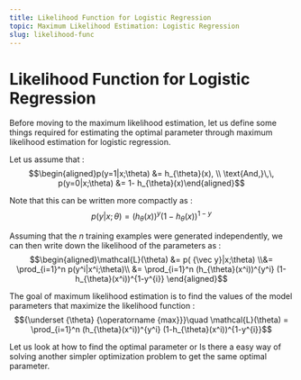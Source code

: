```yaml
---
title: Likelihood Function for Logistic Regression
topic: Maximum Likelihood Estimation: Logistic Regression
slug: likelihood-func
---
```


# Likelihood Function for Logistic Regression

Before moving to the maximum likelihood estimation, let us define some things required for estimating the optimal parameter through maximum likelihood estimation for logistic regression.

Let us assume that : $$\begin{aligned}p(y=1|x;\theta) &= h_{\theta}(x), \\ \text{And,}\,\, p(y=0|x;\theta) &= 1- h_{\theta}(x)\end{aligned}$$

Note that this can be written more compactly as : $$p(y|x;\theta)=(h_{\theta}(x))^y (1-h_{\theta}(x))^{1-y}$$

Assuming that the $n$ training examples were generated independently, we can then write down the likelihood of the parameters as : $$\begin{aligned}\mathcal{L}(\theta) &= p( {\vec y}|x;\theta) \\&= \prod_{i=1}^n p(y^i|x^i;\theta)\\ &= \prod_{i=1}^n (h_{\theta}(x^i))^{y^i} (1-h_{\theta}(x^i))^{1-y^{i}} \end{aligned}$$

The goal of maximum likelihood estimation is to find the values of the model parameters that maximize the likelihood function : $${\underset {\theta} {\operatorname {max}}}\quad \mathcal{L}(\theta) = \prod_{i=1}^n (h_{\theta}(x^i))^{y^i} (1-h_{\theta}(x^i))^{1-y^{i}}$$

Let us look at how to find the optimal parameter or Is there a easy way of solving another simpler optimization problem to get the same optimal parameter.
